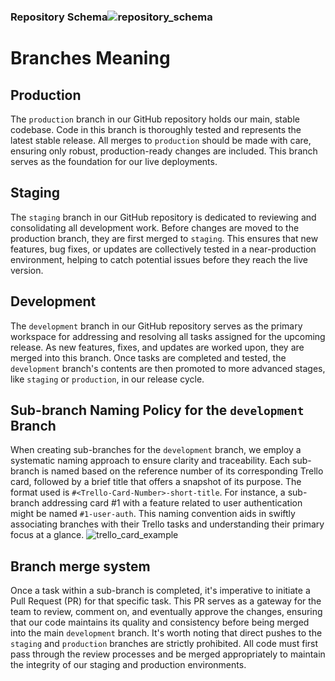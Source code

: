 ### Repository Schema![repository_schema](https://github.com/bgabrielma/RigForge/assets/25841296/e3a9d1e6-b47c-42ed-9d56-0a11d0e7d7f2)
# Branches Meaning
## Production
The `production` branch in our GitHub repository holds our main, stable codebase. Code in this branch is thoroughly tested and represents the latest stable release. All merges to `production` should be made with care, ensuring only robust, production-ready changes are included. This branch serves as the foundation for our live deployments.
## Staging
The `staging` branch in our GitHub repository is dedicated to reviewing and consolidating all development work. Before changes are moved to the production branch, they are first merged to `staging`. This ensures that new features, bug fixes, or updates are collectively tested in a near-production environment, helping to catch potential issues before they reach the live version.
## Development
The `development` branch in our GitHub repository serves as the primary workspace for addressing and resolving all tasks assigned for the upcoming release. As new features, fixes, and updates are worked upon, they are merged into this branch. Once tasks are completed and tested, the `development` branch's contents are then promoted to more advanced stages, like `staging` or `production`, in our release cycle.
## Sub-branch Naming Policy for the `development` Branch
When creating sub-branches for the `development` branch, we employ a systematic naming approach to ensure clarity and traceability. Each sub-branch is named based on the reference number of its corresponding Trello card, followed by a brief title that offers a snapshot of its purpose. The format used is `#<Trello-Card-Number>-short-title`. For instance, a sub-branch addressing card #1 with a feature related to user authentication might be named `#1-user-auth`. This naming convention aids in swiftly associating branches with their Trello tasks and understanding their primary focus at a glance.
![trello_card_example](https://github.com/bgabrielma/RigForge/assets/25841296/153e0139-84ac-4cf4-811d-ec0205f754fa)
## Branch merge system
Once a task within a sub-branch is completed, it's imperative to initiate a Pull Request (PR) for that specific task. This PR serves as a gateway for the team to review, comment on, and eventually approve the changes, ensuring that our code maintains its quality and consistency before being merged into the main `development` branch.
It's worth noting that direct pushes to the `staging` and `production` branches are strictly prohibited. All code must first pass through the review processes and be merged appropriately to maintain the integrity of our staging and production environments.
